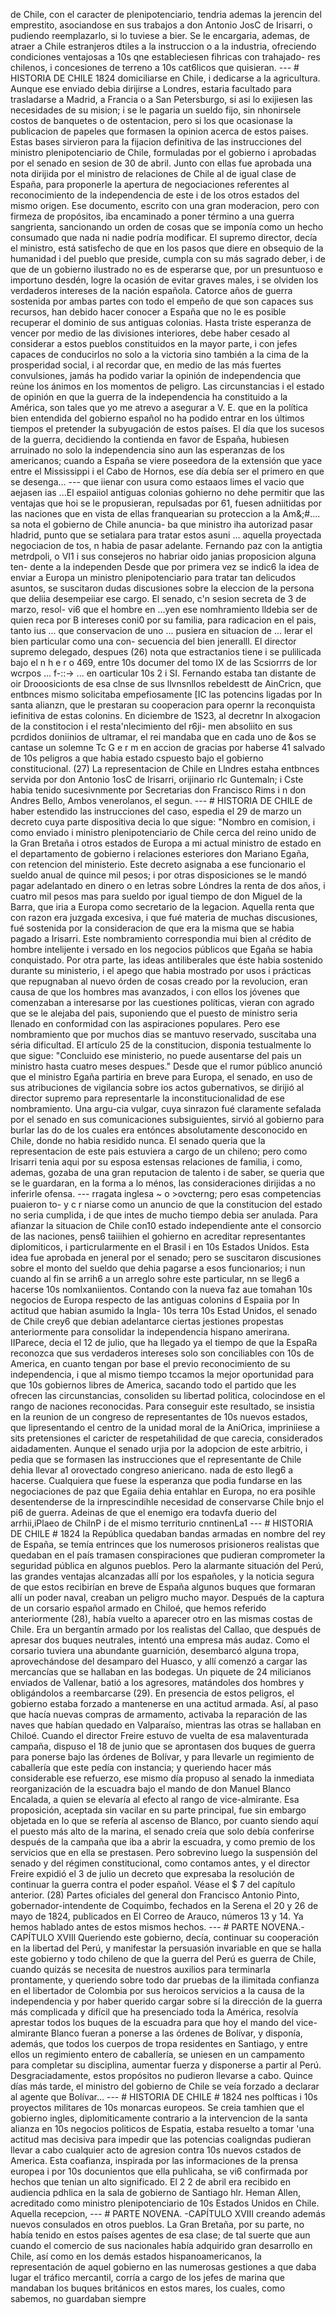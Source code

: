 de Chile, con el caracter de plenipotenciario, tendria ademas la jerencin del emprestito, asociandose en sus trabajos a don Antonio JosC de Irisarri, o pudiendo reemplazarlo, si lo tuviese a bier. Se le encargaria, ademas, de atraer a Chile estranjeros dtiles a la instruccion o a la industria, ofreciendo condiciones ventajosas a 10s qne estableciesen fihricas con trahajado- res chilenos, i concesiones de terreno a 10s cat6licos que quisieran. --- # HISTORIA DE CHILE 1824 domiciliarse en Chile, i dedicarse a la agricultura. Aunque ese enviado debia dirijirse a Londres, estaria facultado para trasladarse a Madrid, a Francia o a San Petersburgo, si asi lo exijiesen las necesidades de su mision; i se le pagaria un sueldo fijo, sin nhonirsele costos de banquetes o de ostentacion, pero si los que ocasionase la publicacion de papeles que formasen la opinion acerca de estos paises. Estas bases sirvieron para la fijacion definitiva de las instrucciones del ministro plenipotenciario de Chile, formuladas por el gobierno i aprobadas por el senado en sesion de 30 de abril. Junto con ellas fue aprobada una nota dirijida por el ministro de relaciones de Chile al de igual clase de España, para proponerle la apertura de negociaciones referentes al reconocimiento de la independencia de este i de los otros estados del mismo origen. Ese documento, escrito con una gran moderacion, pero con firmeza de propósitos, iba encaminado a poner término a una guerra sangrienta, sancionando un orden de cosas que se imponía como un hecho consumado que nada ni nadie podría modificar. El supremo director, decía el ministro, está satisfecho de que en los pasos que diere en obsequio de la humanidad i del pueblo que preside, cumpla con su más sagrado deber, i de que de un gobierno ilustrado no es de esperarse que, por un presuntuoso e importuno desdén, logre la ocasión de evitar graves males, i se olviden los verdaderos intereses de la nación española. Catorce años de guerra sostenida por ambas partes con todo el empeño de que son capaces sus recursos, han debido hacer conocer a España que no le es posible recuperar el dominio de sus antiguas colonias. Hasta triste esperanza de vencer por medio de las divisiones interiores, debe haber cesado al considerar a estos pueblos constituidos en la mayor parte, i con jefes capaces de conducirlos no solo a la victoria sino también a la cima de la prosperidad social, i al recordar que, en medio de las más fuertes convulsiones, jamás ha podido variar la opinión de independencia que reúne los ánimos en los momentos de peligro. Las circunstancias i el estado de opinión en que la guerra de la independencia ha constituido a la América, son tales que yo me atrevo a asegurar a V. E. que en la política bien entendida del gobierno español no ha podido entrar en los últimos tiempos el pretender la subyugación de estos países. El día que los sucesos de la guerra, decidiendo la contienda en favor de España, hubiesen arruinado no solo la independencia sino aun las esperanzas de los americanos; cuando a España se viere poseedora de la extensión que yace entre el Mississippi i el Cabo de Hornos, ese día debía ser el primero en que se desenga... --- que iienar con usura como estaaos limes el vacio que aejasen ias ...El espaiiol antiguas colonias gohierno no dehe permitir que las ventajas que hoi se le propusieran, repulsadas por 61, fuesen adniitidas por las naciones que en vista de ellas franquearian su proteccion a la Am&#x26;;#.... sa nota el gobierno de Chile anuncia- ba que ministro iha autorizad pasar hladrid, punto que se setialara para tratar estos asuni ... aquella proyectada negociacion de tos, n habia de pasar adelante. Fernando paz con la antigtia metrdpoli, o VI1 i sus consejeros no habriar oido janias proposicion alguna ten- dente a la independen Desde que por primera vez se indic6 la idea de enviar a Europa un ministro plenipotenciario para tratar tan delicudos asuntos, se suscitaron dudas discusiones sobre la eleccion de la persona que deliia desempeiiar ese cargo. El senado, c'n sesion secreta de 3 de marzo, resol- vi6 que el hombre en ...yen ese nomhramiento lldebia ser de quien reca por B intereses coni0 por su familia, para radicacion en el pais, tanto ius ... que conservacion de uno ... pusiera en situacion de ... lerar el bien particular como una con- secuencia del bien jeneralll. El director supremo delegado, despues (26) nota que estractanios tiene i se pulilicada bajo el n h e r o 469, entre 10s documer del tomo IX de las Scsiorrrs de lor wcrpos ... f-::-> ... en oarticular 10s 2 i SI. Fernando estaba tan distante de oir Drooosicionts de esa clnse de sus llvnsnllos rebeldestt de AinCricn, que entbnces mismo solicitaba empefiosamente [IC las potencins ligadas por In santa alianzn, que le prestaran su cooperacion para opernr la reconquista iefinitiva de estas colonins. En diciembre de 1S23, al decretnr In alxogacion de la constitocion i el resta'nlecimiento del r6ji- men absoliito en sus pcrdidos doniinios de ultramar, el rei mandaba que en cada uno de &#x26;os se cantase un solemne Tc G e r m en accion de gracias por haberse 41 salvado de 10s peligros a que habia estado cspuesto bajo el gobierno constitucional. (27) La representacion de Chile en Llndres estaha entbnces servida por don Antonio 1osC de Irisarri, orijinario rlc Guntemaln; i Cste habia tenido sucesivnmente por Secretarias don Francisco Rims i n don Andres Bello, Ambos venerolanos, el segun. --- # HISTORIA DE CHILE de haber estendido las instrucciones del caso, espedia el 29 de marzo un decreto cuya parte dispositiva decia lo que sigue: "Nombro en comision, i como enviado i ministro plenipotenciario de Chile cerca del reino unido de la Gran Bretaña i otros estados de Europa a mi actual ministro de estado en el departamento de gobierno i relaciones esteriores don Mariano Egaña, con retencion del ministerio. Este decreto asignaba a ese funcionario el sueldo anual de quince mil pesos; i por otras disposiciones se le mandó pagar adelantado en dinero o en letras sobre Lóndres la renta de dos años, i cuatro mil pesos mas para sueldo por igual tiempo de don Miguel de la Barra, que iria a Europa como secretario de la legacion. Aquella renta que con razon era juzgada excesiva, i que fué materia de muchas discusiones, fué sostenida por la consideracion de que era la misma que se habia pagado a Irisarri. Este nombramiento correspondia mui bien al crédito de hombre intelijente i versado en los negocios públicos que Egaña se habia conquistado. Por otra parte, las ideas antiliberales que éste habia sostenido durante su ministerio, i el apego que habia mostrado por usos i prácticas que repugnaban al nuevo órden de cosas creado por la revolucion, eran causa de que los hombres mas avanzados, i con ellos los jóvenes que comenzaban a interesarse por las cuestiones políticas, vieran con agrado que se le alejaba del pais, suponiendo que el puesto de ministro seria llenado en conformidad con las aspiraciones populares. Pero ese nombramiento que por muchos dias se mantuvo reservado, suscitaba una séria dificultad. El artículo 25 de la constitucion, disponia testualmente lo que sigue: "Concluido ese ministerio, no puede ausentarse del pais un ministro hasta cuatro meses despues." Desde que el rumor público anunció que el ministro Egaña partiria en breve para Europa, el senado, en uso de sus atribuciones de vigilancia sobre ios actos gubernativos, se dirijió al director supremo para representarle la inconstitucionalidad de ese nombramiento. Una argu-cia vulgar, cuya sinrazon fué claramente sefalada por el senado en sus comunicaciones subsiguientes, sirvió al gobierno para burlar las do de los cuales era entónces absolutamente desconocido en Chile, donde no habia residido nunca. El senado queria que la representacion de este pais estuviera a cargo de un chileno; pero como Irisarri tenia aqui por su esposa estensas relaciones de familia, i como, ademas, gozaba de una gran reputacion de talento i de saber, se queria que se le guardaran, en la forma a lo ménos, las consideraciones dirijidas a no inferirle ofensa. --- rragata inglesa ~ o >ovcterng; pero esas competencias puaieron to- y c r niarse como un anuncio de que la constitucion del estado no seria cumplida, i de que intes de mucho tiempo debia ser anulada. Para afianzar la situacion de Chile con10 estado independiente ante el consorcio de las naciones, pens6 taiiihien el gohierno en acreditar representantes diplomiticos, i particrularmente en el Brasil i en 10s Estados Unidos. Esta idea fue aprobada en jeneral por el senado; pero se suscitaron discusiones sobre el monto del sueldo que dehia pagarse a esos funcionarios; i nun cuando al fin se arrih6 a un arreglo sohre este particular, nn se lleg6 a hacerse 10s nomlxaniientos. Contando con la nueva faz aue tomahan 10s negocios de Europa respecto de las antiguas colonins d Espaiia por In actitud que habian asumido la Ingla- 10s terra 10s Estad Unidos, el senado de Chile crey6 que debian adelantarce ciertas jestiones propestas anteriormente para consolidar la independencia hispano amerirana. IIParece, decia el 12 de julio, que ha llegado ya el tiempo de que la EspaRa reconozca que sus verdaderos intereses solo son conciliables con 10s de America, en cuanto tengan por base el previo reconocimiento de su independencia, i que al mismo tiempo tccamos la mejor oportunidad para que 10s gobiernos libres de America, sacando todo el partido que les ofrecen las circunstancias, consoliden su libertad politica, colocindose en el rango de naciones reconocidas. Para conseguir este resultado, se insistia en la reunion de un congreso de representantes de 10s nuevos estados, que lipresentando el centro de la unidad moral de la AniOrica, impriniiese a sits pretensiones el caricter de respetahilidad de que carecia, considerados aidadamenten. Aunque el senado urjia por la adopcion de este arbitrio, i pedia que se formasen las instrucciones que el representante de Chile dehia llevar a1 orovectado congreso aniericano. nada de esto lleg6 a hacerse. Cualquiera que fuese la esperanza que podia fundarse en las negociaciones de paz que Egaiia dehia entahlar en Europa, no era posihle desentenderse de la irnprescindihle necesidad de conservarse Chile bnjo el pi6 de guerra. Adeinas de que el enemigo era todavfa duerio del arrhii,iPlaeo de ChilnP i de el mismo territurio cnntinenLa1 --- # HISTORIA DE CHILE # 1824 la República quedaban bandas armadas en nombre del rey de España, se temía entrinces que los numerosos prisioneros realistas que quedaban en el país tramasen conspiraciones que pudieran comprometer la seguridad pública en algunos pueblos. Pero la alarmante situación del Perú, las grandes ventajas alcanzadas allí por los españoles, y la noticia segura de que estos recibirían en breve de España algunos buques que formaran allí un poder naval, creaban un peligro mucho mayor. Después de la captura de un corsario español armado en Chiloé, que hemos referido anteriormente (28), había vuelto a aparecer otro en las mismas costas de Chile. Era un bergantín armado por los realistas del Callao, que después de apresar dos buques neutrales, intentó una empresa más audaz. Como el corsario tuviera una abundante guarnición, desembarcó alguna tropa, aprovechándose del desamparo del Huasco, y allí comenzó a cargar las mercancías que se hallaban en las bodegas. Un piquete de 24 milicianos enviados de Vallenar, batió a los agresores, matándoles dos hombres y obligándolos a reembarcarse (29). En presencia de estos peligros, el gobierno estaba forzado a mantenerse en una actitud armada. Así, al paso que hacía nuevas compras de armamento, activaba la reparación de las naves que habían quedado en Valparaíso, mientras las otras se hallaban en Chiloé. Cuando el director Freire estuvo de vuelta de esa malaventurada campaña, dispuso el 18 de junio que se aprontasen dos buques de guerra para ponerse bajo las órdenes de Bolívar, y para llevarle un regimiento de caballería que este pedía con instancia; y queriendo hacer más considerable ese refuerzo, ese mismo día propuso al senado la inmediata reorganización de la escuadra bajo el mando de don Manuel Blanco Encalada, a quien se elevaría al efecto al rango de vice-almirante. Esa proposición, aceptada sin vacilar en su parte principal, fue sin embargo objetada en lo que se refería al ascenso de Blanco, por cuanto siendo aquí el puesto más alto de la marina, el senado creía que solo debía conferirse después de la campaña que iba a abrir la escuadra, y como premio de los servicios que en ella se prestasen. Pero sobrevino luego la suspensión del senado y del régimen constitucional, como contamos antes, y el director Freire expidió el 3 de julio un decreto que expresaba la resolución de continuar la guerra contra el poder español. Véase el $ 7 del capítulo anterior. (28) Partes oficiales del general don Francisco Antonio Pinto, gobernador-intendente de Coquimbo, fechados en la Serena el 20 y 26 de mayo de 1824, publicados en El Correo de Arauco, números 13 y 14. Ya hemos hablado antes de estos mismos hechos. --- # PARTE NOVENA.-CAPÍTULO XVIIl Queriendo este gobierno, decía, continuar su cooperación en la libertad del Perú, y manifestar la persuasión invariable en que se halla este gobierno y todo chileno de que la guerra del Perú es guerra de Chile, cuando quizás se necesita de nuestros auxilios para terminarla prontamente, y queriendo sobre todo dar pruebas de la ilimitada confianza en el libertador de Colombia por sus heroicos servicios a la causa de la independencia y por haber querido cargar sobre sí la dirección de la guerra más complicada y difícil que ha presenciado toda la América, resolvía aprestar todos los buques de la escuadra para que hoy el mando del vice-almirante Blanco fueran a ponerse a las órdenes de Bolívar, y disponía, además, que todos los cuerpos de tropa residentes en Santiago, y entre ellos un regimiento entero de caballería, se uniesen en un campamento para completar su disciplina, aumentar fuerza y disponerse a partir al Perú. Desgraciadamente, estos propósitos no pudieron llevarse a cabo. Quince días más tarde, el ministro del gobierno de Chile se veía forzado a declarar al agente que Bolívar... --- # HISTORIA DE CHILE # 1824 nes polfticas i 10s proyectos militares de 10s monarcas europeos. Se creia tamhien que el gobierno ingles, diplomiticamente contrario a la intervencion de la santa alianza en 10s negocios politicos de Espatia, estaba resuelto a tomar 'una actitud mas decisiva para impedir que las potencias coaligndas pudieran llevar a cabo cualquier acto de agresion contra 10s nuevos cstados de America. Esta coafianza, inspirada por las informaciones de la prensa europea i por 10s docunientos que ella puhlicaha, se vi6 confirmada por hechos que tenian un alto significado. El 2 2 de abril era recibido en audiencia pdhlica en la sala de gobierno de Santiago hlr. Heman Allen, acreditado como ministro plenipotenciario de 10s Estados Unidos en Chile. Aquella recepcion, --- # PARTE NOVENA. -CAPÍTULO XVIII creando además nuevos consulados en otros pueblos. La Gran Bretaña, por su parte, no había tenido en estos países agentes de esa clase; de tal suerte que aun cuando el comercio de sus nacionales había adquirido gran desarrollo en Chile, así como en los demás estados hispanoamericanos, la representación de aquel gobierno en las numerosas gestiones a que daba lugar el tráfico mercantil, corría a cargo de los jefes de marina que mandaban los buques británicos en estos mares, los cuales, como sabemos, no guardaban siempre